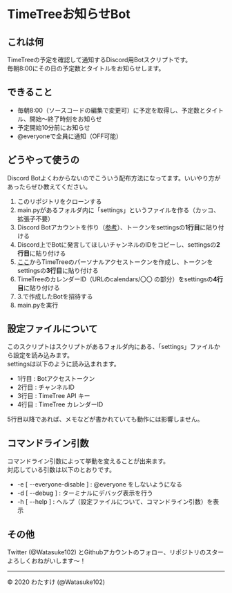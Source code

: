 # TimeTreeお知らせBot


## これは何
TimeTreeの予定を確認して通知するDiscord用Botスクリプトです。  
毎朝8:00にその日の予定数とタイトルをお知らせします。


## できること
- 毎朝8:00（ソースコードの編集で変更可）に予定を取得し、予定数とタイトル、開始〜終了時刻をお知らせ
- 予定開始10分前にお知らせ
- @everyoneで全員に通知（OFF可能）


## どうやって使うの
Discord Botよくわからないのでこういう配布方法になってます。いいやり方があったらぜひ教えてください。

1. このリポジトリをクローンする
1. main.pyがあるフォルダ内に「settings」というファイルを作る（カッコ、拡張子不要）
1. Discord Botアカウントを作り（[参考](https://qiita.com/1ntegrale9/items/cb285053f2fa5d0cccdf)）、トークンをsettingsの**1行目**に貼り付ける
1. Discord上でBotに発言してほしいチャンネルのIDをコピーし、settingsの**2行目**に貼り付ける
1. [ここ](https://timetreeapp.com/personal_access_tokens)からTimeTreeのパーソナルアクセストークンを作成し、トークンをsettingsの**3行目**に貼り付ける
1. TimeTreeのカレンダーID（URLのcalendars/〇〇 の部分）をsettingsの**4行目**に貼り付ける
1. 3.で作成したBotを招待する
1. main.pyを実行


## 設定ファイルについて
このスクリプトはスクリプトがあるフォルダ内にある、「settings」ファイルから設定を読み込みます。  
settingsは以下のように読み込まれます。

- 1行目 : Botアクセストークン
- 2行目 : チャンネルID
- 3行目 : TimeTree API キー
- 4行目 : TimeTree カレンダーID

5行目以降であれば、メモなどが書かれていても動作には影響しません。  


## コマンドライン引数
コマンドライン引数によって挙動を変えることが出来ます。  
対応している引数は以下のとおりです。
- -e [ --everyone-disable ] : @everyone をしないようになる
- -d [ --debug ]            : ターミナルにデバッグ表示を行う
- -h [ --help ]             : ヘルプ（設定ファイルについて、コマンドライン引数）を表示


## その他
Twitter (@Watasuke102) とGithubアカウントのフォロー、リポジトリのスターよろしくおねがいします〜！


---
© 2020 わたすけ (@Watasuke102)